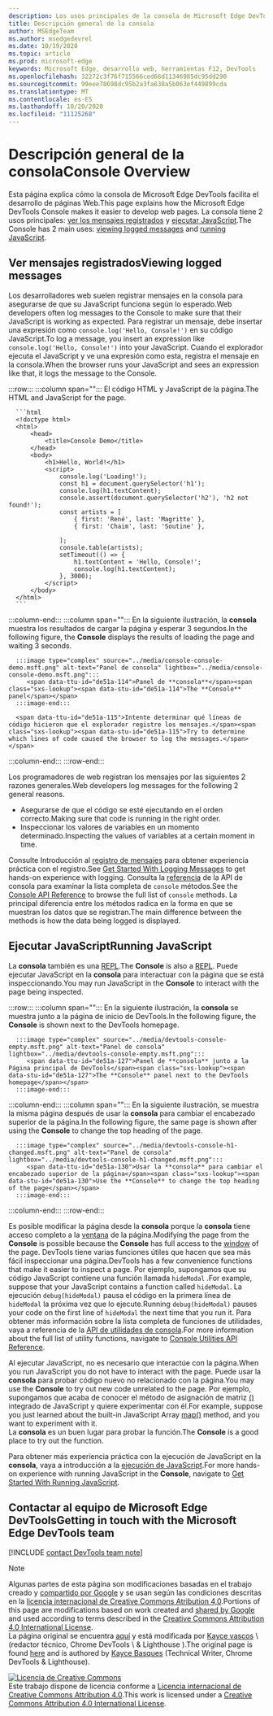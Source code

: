```yaml
---
description: Los usos principales de la consola de Microsoft Edge DevTools son el registro de mensajes y la ejecución de JavaScript.
title: Descripción general de la consola
author: MSEdgeTeam
ms.author: msedgedevrel
ms.date: 10/19/2020
ms.topic: article
ms.prod: microsoft-edge
keywords: Microsoft Edge, desarrollo web, herramientas F12, DevTools
ms.openlocfilehash: 32272c3f76f715566ced66d11346985dc95dd290
ms.sourcegitcommit: 99eee78698dc95b2a3fa638a5b063ef449899cda
ms.translationtype: MT
ms.contentlocale: es-ES
ms.lasthandoff: 10/20/2020
ms.locfileid: "11125268"
---
```

<!-- Copyright Kayce Basques 

   Licensed under the Apache License, Version 2.0 (the "License");
   you may not use this file except in compliance with the License.
   You may obtain a copy of the License at

       https://www.apache.org/licenses/LICENSE-2.0

   Unless required by applicable law or agreed to in writing, software
   distributed under the License is distributed on an "AS IS" BASIS,
   WITHOUT WARRANTIES OR CONDITIONS OF ANY KIND, either express or implied.
   See the License for the specific language governing permissions and
   limitations under the License.  -->

# <span data-ttu-id="de51a-104">Descripción general de la consola</span><span class="sxs-lookup"><span data-stu-id="de51a-104">Console Overview</span></span>  

  

<span data-ttu-id="de51a-105">Esta página explica cómo la consola de Microsoft Edge DevTools facilita el desarrollo de páginas Web.</span><span class="sxs-lookup"><span data-stu-id="de51a-105">This page explains how the Microsoft Edge DevTools Console makes it easier to develop web pages.</span></span>  <span data-ttu-id="de51a-106">La consola tiene 2 usos principales: [ver los mensajes registrados](#viewing-logged-messages) y [ejecutar JavaScript](#running-javascript).</span><span class="sxs-lookup"><span data-stu-id="de51a-106">The Console has 2 main uses: [viewing logged messages](#viewing-logged-messages) and [running JavaScript](#running-javascript).</span></span>  

## <span data-ttu-id="de51a-107">Ver mensajes registrados</span><span class="sxs-lookup"><span data-stu-id="de51a-107">Viewing logged messages</span></span>  

<span data-ttu-id="de51a-108">Los desarrolladores web suelen registrar mensajes en la consola para asegurarse de que su JavaScript funciona según lo esperado.</span><span class="sxs-lookup"><span data-stu-id="de51a-108">Web developers often log messages to the Console to make sure that their JavaScript is working as expected.</span></span>  <span data-ttu-id="de51a-109">Para registrar un mensaje, debe insertar una expresión como `console.log('Hello, Console!')` en su código JavaScript.</span><span class="sxs-lookup"><span data-stu-id="de51a-109">To log a message, you insert an expression like `console.log('Hello, Console!')` into your JavaScript.</span></span>  <span data-ttu-id="de51a-110">Cuando el explorador ejecuta el JavaScript y ve una expresión como esta, registra el mensaje en la consola.</span><span class="sxs-lookup"><span data-stu-id="de51a-110">When the browser runs your JavaScript and sees an expression like that, it logs the message to the Console.</span></span>  

:::row:::
   :::column span="":::
      <span data-ttu-id="de51a-111">El código HTML y JavaScript de la página.</span><span class="sxs-lookup"><span data-stu-id="de51a-111">The HTML and JavaScript for the page.</span></span>  
      
      ```html
      <!doctype html>
      <html>
          <head>
              <title>Console Demo</title>
          </head>
          <body>
              <h1>Hello, World!</h1>
              <script>
                  console.log('Loading!');
                  const h1 = document.querySelector('h1');
                  console.log(h1.textContent);
                  console.assert(document.querySelector('h2'), 'h2 not found!');
                  const artists = [
                      { first: 'René', last: 'Magritte' },
                      { first: 'Chaim', last: 'Soutine' },
                        
                  ];
                  console.table(artists);
                  setTimeout(() => {
                      h1.textContent = 'Hello, Console!';
                      console.log(h1.textContent);
                  }, 3000);
              </script>
          </body>
      </html>
      ```  
   :::column-end:::
   :::column span="":::
      <span data-ttu-id="de51a-112">En la siguiente ilustración, la **consola** muestra los resultados de cargar la página y esperar 3 segundos.</span><span class="sxs-lookup"><span data-stu-id="de51a-112">In the following figure, the **Console** displays the results of loading the page and waiting 3 seconds.</span></span>  
      
      :::image type="complex" source="../media/console-console-demo.msft.png" alt-text="Panel de consola" lightbox="../media/console-console-demo.msft.png":::
         <span data-ttu-id="de51a-114">Panel de **consola**</span><span class="sxs-lookup"><span data-stu-id="de51a-114">The **Console** panel</span></span>  
      :::image-end:::  
      
      <span data-ttu-id="de51a-115">Intente determinar qué líneas de código hicieron que el explorador registre los mensajes.</span><span class="sxs-lookup"><span data-stu-id="de51a-115">Try to determine which lines of code caused the browser to log the messages.</span></span>  
   :::column-end:::
:::row-end:::  

<span data-ttu-id="de51a-116">Los programadores de web registran los mensajes por las siguientes 2 razones generales.</span><span class="sxs-lookup"><span data-stu-id="de51a-116">Web developers log messages for the following 2 general reasons.</span></span>  

*   <span data-ttu-id="de51a-117">Asegurarse de que el código se esté ejecutando en el orden correcto.</span><span class="sxs-lookup"><span data-stu-id="de51a-117">Making sure that code is running in the right order.</span></span>  
*   <span data-ttu-id="de51a-118">Inspeccionar los valores de variables en un momento determinado.</span><span class="sxs-lookup"><span data-stu-id="de51a-118">Inspecting the values of variables at a certain moment in time.</span></span>  

<span data-ttu-id="de51a-119">Consulte Introducción al [registro de mensajes][DevtoolsConsoleLoggingMessages] para obtener experiencia práctica con el registro.</span><span class="sxs-lookup"><span data-stu-id="de51a-119">See [Get Started With Logging Messages][DevtoolsConsoleLoggingMessages] to get hands-on experience with logging.</span></span>  <span data-ttu-id="de51a-120">Consulta la [referencia][DevToolsConsoleAPI] de la API de consola para examinar la lista completa de `console` métodos.</span><span class="sxs-lookup"><span data-stu-id="de51a-120">See the [Console API Reference][DevToolsConsoleAPI] to browse the full list of `console` methods.</span></span>  <span data-ttu-id="de51a-121">La principal diferencia entre los métodos radica en la forma en que se muestran los datos que se registran.</span><span class="sxs-lookup"><span data-stu-id="de51a-121">The main difference between the methods is how the data being logged is displayed.</span></span>  

## <span data-ttu-id="de51a-122">Ejecutar JavaScript</span><span class="sxs-lookup"><span data-stu-id="de51a-122">Running JavaScript</span></span>  

<span data-ttu-id="de51a-123">La **consola** también es una [REPL][WikiREPLoop].</span><span class="sxs-lookup"><span data-stu-id="de51a-123">The **Console** is also a [REPL][WikiREPLoop].</span></span>  <span data-ttu-id="de51a-124">Puede ejecutar JavaScript en la **consola** para interactuar con la página que se está inspeccionando.</span><span class="sxs-lookup"><span data-stu-id="de51a-124">You may run JavaScript in the **Console** to interact with the page being inspected.</span></span>   

:::row:::
   :::column span="":::
      <span data-ttu-id="de51a-125">En la siguiente ilustración, la **consola** se muestra junto a la página de inicio de DevTools.</span><span class="sxs-lookup"><span data-stu-id="de51a-125">In the following figure, the **Console** is shown next to the DevTools homepage.</span></span>  
      
      :::image type="complex" source="../media/devtools-console-empty.msft.png" alt-text="Panel de consola" lightbox="../media/devtools-console-empty.msft.png":::
         <span data-ttu-id="de51a-127">Panel de **consola** junto a la Página principal de DevTools</span><span class="sxs-lookup"><span data-stu-id="de51a-127">The **Console** panel next to the DevTools homepage</span></span>  
      :::image-end:::  
   :::column-end:::
   :::column span="":::
      <span data-ttu-id="de51a-128">En la siguiente ilustración, se muestra la misma página después de usar la **consola** para cambiar el encabezado superior de la página.</span><span class="sxs-lookup"><span data-stu-id="de51a-128">In the following figure, the same page is shown after using the **Console** to change the top heading of the page.</span></span>
      
      :::image type="complex" source="../media/devtools-console-h1-changed.msft.png" alt-text="Panel de consola" lightbox="../media/devtools-console-h1-changed.msft.png":::
         <span data-ttu-id="de51a-130">Usar la **consola** para cambiar el encabezado superior de la página</span><span class="sxs-lookup"><span data-stu-id="de51a-130">Use the **Console** to change the top heading of the page</span></span>  
      :::image-end:::  
   :::column-end:::
:::row-end:::

<span data-ttu-id="de51a-131">Es posible modificar la página desde la **consola** porque la **consola** tiene acceso completo a la [ventana][MDNWindow] de la página.</span><span class="sxs-lookup"><span data-stu-id="de51a-131">Modifying the page from the **Console** is possible because the **Console** has full access to the [window][MDNWindow] of the page.</span></span>  <span data-ttu-id="de51a-132">DevTools tiene varias funciones útiles que hacen que sea más fácil inspeccionar una página.</span><span class="sxs-lookup"><span data-stu-id="de51a-132">DevTools has a few convenience functions that make it easier to inspect a page.</span></span>  <span data-ttu-id="de51a-133">Por ejemplo, supongamos que su código JavaScript contiene una función llamada `hideModal` .</span><span class="sxs-lookup"><span data-stu-id="de51a-133">For example, suppose that your JavaScript contains a function called `hideModal`.</span></span>  <span data-ttu-id="de51a-134">La ejecución `debug(hideModal)` pausa el código en la primera línea de `hideModal` la próxima vez que lo ejecute.</span><span class="sxs-lookup"><span data-stu-id="de51a-134">Running `debug(hideModal)` pauses your code on the first line of `hideModal` the next time that you run it.</span></span>  <span data-ttu-id="de51a-135">Para obtener más información sobre la lista completa de funciones de utilidades, vaya a referencia de la [API de utilidades de consola][DevtoolsConsoleUtilitiesDebug].</span><span class="sxs-lookup"><span data-stu-id="de51a-135">For more information about the full list of utility functions, navigate to [Console Utilities API Reference][DevtoolsConsoleUtilitiesDebug].</span></span>  

<span data-ttu-id="de51a-136">Al ejecutar JavaScript, no es necesario que interactúe con la página.</span><span class="sxs-lookup"><span data-stu-id="de51a-136">When you run JavaScript you do not have to interact with the page.</span></span>  <span data-ttu-id="de51a-137">Puede usar la **consola** para probar código nuevo no relacionado con la página.</span><span class="sxs-lookup"><span data-stu-id="de51a-137">You may use the **Console** to try out new code unrelated to the page.</span></span>  <span data-ttu-id="de51a-138">Por ejemplo, supongamos que acaba de conocer el método de asignación de matriz [()][MDNMap] integrado de JavaScript y quiere experimentar con él.</span><span class="sxs-lookup"><span data-stu-id="de51a-138">For example, suppose you just learned about the built-in JavaScript Array [map()][MDNMap] method, and you want to experiment with it.</span></span>  
<span data-ttu-id="de51a-139">La **consola** es un buen lugar para probar la función.</span><span class="sxs-lookup"><span data-stu-id="de51a-139">The **Console** is a good place to try out the function.</span></span>  

<span data-ttu-id="de51a-140">Para obtener más experiencia práctica con la ejecución de JavaScript en la **consola**, vaya a introducción a la [ejecución de JavaScript][DevtoolsConsoleRunningJavascript].</span><span class="sxs-lookup"><span data-stu-id="de51a-140">For more hands-on experience with running JavaScript in the **Console**, navigate to [Get Started With Running JavaScript][DevtoolsConsoleRunningJavascript].</span></span>  

## <span data-ttu-id="de51a-141">Contactar al equipo de Microsoft Edge DevTools</span><span class="sxs-lookup"><span data-stu-id="de51a-141">Getting in touch with the Microsoft Edge DevTools team</span></span>  

[!INCLUDE [contact DevTools team note](../includes/contact-devtools-team-note.md)]  

<!-- links -->  

[DevToolsConsoleAPI]: ./api.md "Referencia de la API de consola | Microsoft docs"  
[DevtoolsConsoleLoggingMessages]: ./log.md "Introducción a la creación de mensajes de registro en la consola | Microsoft docs"  
[DevtoolsConsoleRunningJavascript]: ./javascript.md "Introducción a la ejecución de JavaScript en la consola | Microsoft docs"  
[DevtoolsConsoleUtilitiesDebug]: ./utilities.md#debug "Debug: referencia de API de utilidades de consola | Microsoft docs"  

[MDNMap]: https://developer.mozilla.org/docs/Web/JavaScript/Reference/Global_Objects/Array/map "Array. prototype. map () | MDN"  
[MDNWindow]: https://developer.mozilla.org/docs/Web/API/Window "Ventana | MDN"  

[WikiREPLoop]: https://en.wikipedia.org/wiki/Read%E2%80%93eval%E2%80%93print_loop "Lectura: eval – imprimir bucle-Wikipedia"  

> [!NOTE]
> <span data-ttu-id="de51a-149">Algunas partes de esta página son modificaciones basadas en el trabajo creado y [compartido por Google][GoogleSitePolicies] y se usan según las condiciones descritas en la [licencia internacional de Creative Commons Atribution 4,0][CCA4IL].</span><span class="sxs-lookup"><span data-stu-id="de51a-149">Portions of this page are modifications based on work created and [shared by Google][GoogleSitePolicies] and used according to terms described in the [Creative Commons Attribution 4.0 International License][CCA4IL].</span></span>  
> <span data-ttu-id="de51a-150">La página original se encuentra [aquí](https://developers.google.com/web/tools/chrome-devtools/console/index) y está modificada por [Kayce vascos][KayceBasques] \ (redactor técnico, Chrome DevTools \ & Lighthouse \).</span><span class="sxs-lookup"><span data-stu-id="de51a-150">The original page is found [here](https://developers.google.com/web/tools/chrome-devtools/console/index) and is authored by [Kayce Basques][KayceBasques] \(Technical Writer, Chrome DevTools \& Lighthouse\).</span></span>  

[![Licencia de Creative Commons][CCby4Image]][CCA4IL]  
<span data-ttu-id="de51a-152">Este trabajo dispone de licencia conforme a [Licencia internacional de Creative Commons Attribution 4.0][CCA4IL].</span><span class="sxs-lookup"><span data-stu-id="de51a-152">This work is licensed under a [Creative Commons Attribution 4.0 International License][CCA4IL].</span></span>  

[CCA4IL]: https://creativecommons.org/licenses/by/4.0  
[CCby4Image]: https://i.creativecommons.org/l/by/4.0/88x31.png  
[GoogleSitePolicies]: https://developers.google.com/terms/site-policies  
[KayceBasques]: https://developers.google.com/web/resources/contributors/kaycebasques  
